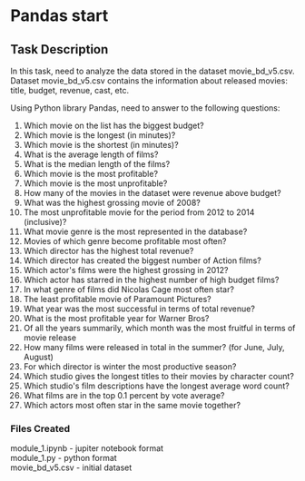 # Pandas start

## Task Description

In this task, need to analyze the data stored in the dataset movie_bd_v5.csv.<br>
Dataset movie_bd_v5.csv contains the information about released movies: title, budget, revenue, cast, etc.<br>

Using Python library Pandas, need to answer to the following questions:<br>
1. Which movie on the list has the biggest budget?
2. Which movie is the longest (in minutes)?
3. Which movie is the shortest (in minutes)?
4. What is the average length of films?
5. What is the median length of the films?
6. Which movie is the most profitable?
7. Which movie is the most unprofitable?
8. How many of the movies in the dataset were revenue above budget?
9. What was the highest grossing movie of 2008?
10. The most unprofitable movie for the period from 2012 to 2014 (inclusive)?
11. What movie genre is the most represented in the database?
12. Movies of which genre become profitable most often?
13. Which director has the highest total revenue?
14. Which director has created the biggest number of Action films?
15. Which actor's films were the highest grossing in 2012?
16. Which actor has starred in the highest number of high budget films?
17. In what genre of films did Nicolas Cage most often star?
18. The least profitable movie of Paramount Pictures?
19. What year was the most successful in terms of total revenue?
20. What is the most profitable year for Warner Bros?
21. Of all the years summarily, which month was the most fruitful in terms of movie release
22. How many films were released in total in the summer? (for June, July, August)
23. For which director is winter the most productive season?
24. Which studio gives the longest titles to their movies by character count?
25. Which studio's film descriptions have the longest average word count?
26. What films are in the top 0.1 percent by vote average?
27. Which actors most often star in the same movie together?


### Files Created

module_1.ipynb - jupiter notebook format<br>
module_1.py - python format<br>
movie_bd_v5.csv - initial dataset
